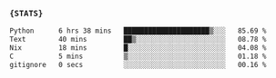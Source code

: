 ### `{STATS}` 
<!--START_SECTION:waka-->

```txt
Python      6 hrs 38 mins   █████████████████████▒░░░   85.69 %
Text        40 mins         ██▒░░░░░░░░░░░░░░░░░░░░░░   08.78 %
Nix         18 mins         █░░░░░░░░░░░░░░░░░░░░░░░░   04.08 %
C           5 mins          ▒░░░░░░░░░░░░░░░░░░░░░░░░   01.18 %
gitignore   0 secs          ░░░░░░░░░░░░░░░░░░░░░░░░░   00.16 %
```

<!--END_SECTION:waka-->
